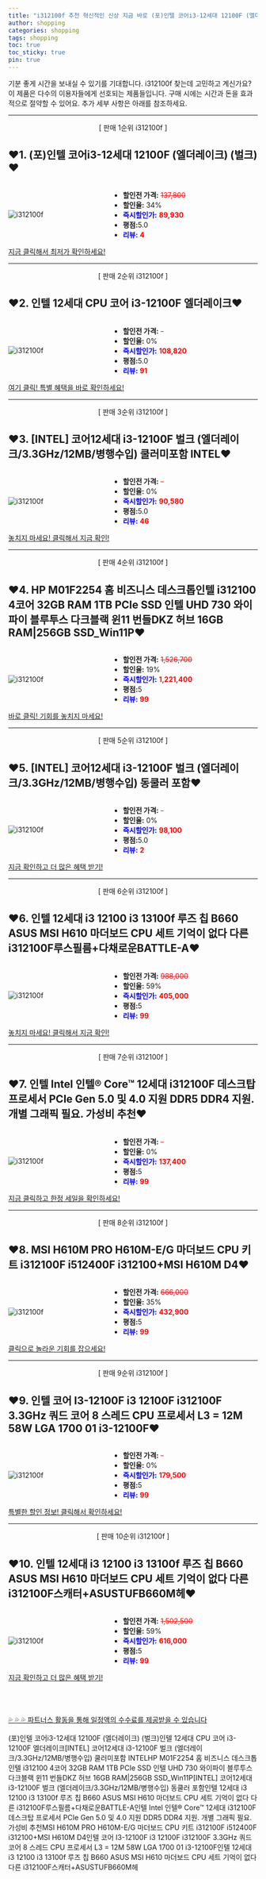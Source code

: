 ```yaml
---
title: "i312100f 추천 혁신적인 신상 지금 바로 (포)인텔 코어i3-12세대 12100F (엘더레이크) (벌크)"
author: shopping
categories: shopping
tags: shopping
toc: true
toc_sticky: true
pin: true
---
```

기분 좋게 시간을 보내실 수 있기를 기대합니다. i312100f 찾는데 고민하고 계신가요? 이 제품은 다수의 이용자들에게 선호되는 제품들입니다. 구매 시에는 시간과 돈을 효과적으로 절약할 수 있어요. 추가 세부 사항은 아래를 참조하세요.

---
<p class="toplist" style="margin: 0 auto; display: block; width: fit-content;">[ 판매 1순위 i312100f ]</p>

<h2><strong>❤️1. (포)인텔 코어i3-12세대 12100F (엘더레이크) (벌크)❤️</strong></h2>

<div style="display: flex; align-items: center;">
    <div style="flex: 0.4;">
        <img src="https://thumbnail10.coupangcdn.com/thumbnails/remote/230x230ex/image/vendor_inventory/5d3d/778b554779527505bdaf11d5e6b3a80c2e1647c15c5edbe7db0f14b30f1b.jpg" alt="i312100f" style="max-width: 100%;">
    </div>
    <div style="flex: 0.6; margin-left: 10px;">
        <ul>
            <li><strong>할인전 가격:</strong> <del style="color: red;">137,800</del></li>
            <li><strong>할인율:</strong> 34%</li>
            <li><span style='color:blue'><strong>즉시할인가:</strong></span> <span style='color:red'><strong>89,930</strong></span></li>
            <li><strong>평점:</strong>5.0</li>
            <li><span style='color:blue'><strong>리뷰:</strong></span> <span style='color:red'><strong>4</strong></span></li>
        </ul>
    </div>
</div>
<div class="center">
    <a href="https://William4Davisa.github.io?lptag=AF9450613&subid=githubio&pageKey=7057162203&traceid=V0-153&itemId=17486329799&vendorItemId=85018466736" class="myButton">
        지금 클릭해서 최저가 확인하세요!
    </a>
</div>


---
<p class="toplist" style="margin: 0 auto; display: block; width: fit-content;">[ 판매 2순위 i312100f ]</p>

<h2><strong>❤️2. 인텔 12세대 CPU 코어 i3-12100F 엘더레이크❤️</strong></h2>

<div style="display: flex; align-items: center;">
    <div style="flex: 0.4;">
        <img src="https://thumbnail7.coupangcdn.com/thumbnails/remote/230x230ex/image/vendor_inventory/1866/b94260243d7cfe93ce7fbc45c29f598bf28721230711eb1d2d8670d428c1.jpg" alt="i312100f" style="max-width: 100%;">
    </div>
    <div style="flex: 0.6; margin-left: 10px;">
        <ul>
            <li><strong>할인전 가격:</strong> <del style="color: red;">-</del></li>
            <li><strong>할인율:</strong> 0%</li>
            <li><span style='color:blue'><strong>즉시할인가:</strong></span> <span style='color:red'><strong>108,820</strong></span></li>
            <li><strong>평점:</strong>5.0</li>
            <li><span style='color:blue'><strong>리뷰:</strong></span> <span style='color:red'><strong>91</strong></span></li>
        </ul>
    </div>
</div>
<div class="center">
    <a href="https://William4Davisa.github.io?lptag=AF9450613&subid=githubio&pageKey=6272770232&traceid=V0-153&itemId=12837897455&vendorItemId=80103517769" class="myButton">
        여기 클릭! 특별 혜택을 바로 확인하세요!
    </a>
</div>


---
<p class="toplist" style="margin: 0 auto; display: block; width: fit-content;">[ 판매 3순위 i312100f ]</p>

<h2><strong>❤️3. [INTEL] 코어12세대 i3-12100F 벌크 (엘더레이크/3.3GHz/12MB/병행수입) 쿨러미포함 INTEL❤️</strong></h2>

<div style="display: flex; align-items: center;">
    <div style="flex: 0.4;">
        <img src="https://thumbnail7.coupangcdn.com/thumbnails/remote/230x230ex/image/vendor_inventory/1877/a66c18510c540f7206a285be4a438c54ffd0f416c9f2836d126dbac6eb61.jpg" alt="i312100f" style="max-width: 100%;">
    </div>
    <div style="flex: 0.6; margin-left: 10px;">
        <ul>
            <li><strong>할인전 가격:</strong> <del style="color: red;">-</del></li>
            <li><strong>할인율:</strong> 0%</li>
            <li><span style='color:blue'><strong>즉시할인가:</strong></span> <span style='color:red'><strong>90,580</strong></span></li>
            <li><strong>평점:</strong>5.0</li>
            <li><span style='color:blue'><strong>리뷰:</strong></span> <span style='color:red'><strong>46</strong></span></li>
        </ul>
    </div>
</div>
<div class="center">
    <a href="https://William4Davisa.github.io?lptag=AF9450613&subid=githubio&pageKey=6284745601&traceid=V0-153&itemId=12922023839&vendorItemId=80324942206" class="myButton">
        놓치지 마세요! 클릭해서 지금 확인!
    </a>
</div>


---
<p class="toplist" style="margin: 0 auto; display: block; width: fit-content;">[ 판매 4순위 i312100f ]</p>

<h2><strong>❤️4. HP M01F2254 홈 비즈니스 데스크톱인텔 i312100 4코어 32GB RAM 1TB PCIe SSD 인텔 UHD 730 와이파이 블루투스 다크블랙 윈11 번들DKZ 허브 16GB RAM|256GB SSD_Win11P❤️</strong></h2>

<div style="display: flex; align-items: center;">
    <div style="flex: 0.4;">
        <img src="https://thumbnail7.coupangcdn.com/thumbnails/remote/230x230ex/image/vendor_inventory/3bea/f206cbc5d30bd5c99f28cba178f6fe6fd267e35127c2e751f3d4f9c8b833.jpg" alt="i312100f" style="max-width: 100%;">
    </div>
    <div style="flex: 0.6; margin-left: 10px;">
        <ul>
            <li><strong>할인전 가격:</strong> <del style="color: red;">1,526,700</del></li>
            <li><strong>할인율:</strong> 19%</li>
            <li><span style='color:blue'><strong>즉시할인가:</strong></span> <span style='color:red'><strong>1,221,400</strong></span></li>
            <li><strong>평점:</strong>5</li>
            <li><span style='color:blue'><strong>리뷰:</strong></span> <span style='color:red'><strong>99</strong></span></li>
        </ul>
    </div>
</div>
<div class="center">
    <a href="https://William4Davisa.github.io?lptag=AF9450613&subid=githubio&pageKey=8251250753&traceid=V0-153&itemId=23755640079&vendorItemId=90780112096" class="myButton">
        바로 클릭! 기회를 놓치지 마세요!
    </a>
</div>


---
<p class="toplist" style="margin: 0 auto; display: block; width: fit-content;">[ 판매 5순위 i312100f ]</p>

<h2><strong>❤️5. [INTEL] 코어12세대 i3-12100F 벌크 (엘더레이크/3.3GHz/12MB/병행수입) 동쿨러 포함❤️</strong></h2>

<div style="display: flex; align-items: center;">
    <div style="flex: 0.4;">
        <img src="https://thumbnail7.coupangcdn.com/thumbnails/remote/230x230ex/image/vendor_inventory/cef9/ce1445d944bf1a0c9cd6753c9a85bee336e4291131209a2f0ab6fde2b104.jpg" alt="i312100f" style="max-width: 100%;">
    </div>
    <div style="flex: 0.6; margin-left: 10px;">
        <ul>
            <li><strong>할인전 가격:</strong> <del style="color: red;">-</del></li>
            <li><strong>할인율:</strong> 0%</li>
            <li><span style='color:blue'><strong>즉시할인가:</strong></span> <span style='color:red'><strong>98,100</strong></span></li>
            <li><strong>평점:</strong>5.0</li>
            <li><span style='color:blue'><strong>리뷰:</strong></span> <span style='color:red'><strong>2</strong></span></li>
        </ul>
    </div>
</div>
<div class="center">
    <a href="https://William4Davisa.github.io?lptag=AF9450613&subid=githubio&pageKey=6439384123&traceid=V0-153&itemId=13932852017&vendorItemId=81182209859" class="myButton">
        지금 확인하고 더 많은 혜택 받기!
    </a>
</div>


---
<p class="toplist" style="margin: 0 auto; display: block; width: fit-content;">[ 판매 6순위 i312100f ]</p>

<h2><strong>❤️6. 인텔 12세대 i3 12100 i3 13100f 루즈 칩 B660 ASUS MSI H610 마더보드 CPU 세트 기억이 없다 다른 i312100F루스필름+다채로운BATTLE-A❤️</strong></h2>

<div style="display: flex; align-items: center;">
    <div style="flex: 0.4;">
        <img src="https://thumbnail9.coupangcdn.com/thumbnails/remote/230x230ex/image/vendor_inventory/c2e3/de68493c0674833c3c36837ffdc8bda08e7f59e8cd64ea88c8a6aeb3c736.png" alt="i312100f" style="max-width: 100%;">
    </div>
    <div style="flex: 0.6; margin-left: 10px;">
        <ul>
            <li><strong>할인전 가격:</strong> <del style="color: red;">988,000</del></li>
            <li><strong>할인율:</strong> 59%</li>
            <li><span style='color:blue'><strong>즉시할인가:</strong></span> <span style='color:red'><strong>405,000</strong></span></li>
            <li><strong>평점:</strong>5</li>
            <li><span style='color:blue'><strong>리뷰:</strong></span> <span style='color:red'><strong>99</strong></span></li>
        </ul>
    </div>
</div>
<div class="center">
    <a href="https://William4Davisa.github.io?lptag=AF9450613&subid=githubio&pageKey=7768360054&traceid=V0-153&itemId=20965905720&vendorItemId=88031229582" class="myButton">
        놓치지 마세요! 클릭해서 지금 확인!
    </a>
</div>


---
<p class="toplist" style="margin: 0 auto; display: block; width: fit-content;">[ 판매 7순위 i312100f ]</p>

<h2><strong>❤️7. 인텔 Intel 인텔® Core™ 12세대 i312100F 데스크탑 프로세서 PCIe Gen 5.0 및 4.0 지원 DDR5 DDR4 지원. 개별 그래픽 필요. 가성비 추천❤️</strong></h2>

<div style="display: flex; align-items: center;">
    <div style="flex: 0.4;">
        <img src="https://thumbnail8.coupangcdn.com/thumbnails/remote/230x230ex/image/vendor_inventory/9e91/8e2a388b2ad21c0f534b44c4a7bb4951ef3356087a6f9c2812b2e826e21e.jpg" alt="i312100f" style="max-width: 100%;">
    </div>
    <div style="flex: 0.6; margin-left: 10px;">
        <ul>
            <li><strong>할인전 가격:</strong> <del style="color: red;">-</del></li>
            <li><strong>할인율:</strong> 0%</li>
            <li><span style='color:blue'><strong>즉시할인가:</strong></span> <span style='color:red'><strong>137,400</strong></span></li>
            <li><strong>평점:</strong>5</li>
            <li><span style='color:blue'><strong>리뷰:</strong></span> <span style='color:red'><strong>99</strong></span></li>
        </ul>
    </div>
</div>
<div class="center">
    <a href="https://William4Davisa.github.io?lptag=AF9450613&subid=githubio&pageKey=7601929406&traceid=V0-153&itemId=20111861589&vendorItemId=90172462676" class="myButton">
        지금 클릭하고 한정 세일을 확인하세요!
    </a>
</div>


---
<p class="toplist" style="margin: 0 auto; display: block; width: fit-content;">[ 판매 8순위 i312100f ]</p>

<h2><strong>❤️8. MSI H610M PRO H610M-E/G 마더보드 CPU 키트 i312100F i512400F i312100+MSI H610M D4❤️</strong></h2>

<div style="display: flex; align-items: center;">
    <div style="flex: 0.4;">
        <img src="https://thumbnail8.coupangcdn.com/thumbnails/remote/230x230ex/image/vendor_inventory/c187/342427c13f7468e23c49f75710edcb0cda84350263e5eaa200a721e5ad64.jpg" alt="i312100f" style="max-width: 100%;">
    </div>
    <div style="flex: 0.6; margin-left: 10px;">
        <ul>
            <li><strong>할인전 가격:</strong> <del style="color: red;">666,000</del></li>
            <li><strong>할인율:</strong> 35%</li>
            <li><span style='color:blue'><strong>즉시할인가:</strong></span> <span style='color:red'><strong>432,900</strong></span></li>
            <li><strong>평점:</strong>5</li>
            <li><span style='color:blue'><strong>리뷰:</strong></span> <span style='color:red'><strong>99</strong></span></li>
        </ul>
    </div>
</div>
<div class="center">
    <a href="https://William4Davisa.github.io?lptag=AF9450613&subid=githubio&pageKey=7515660458&traceid=V0-153&itemId=19701990987&vendorItemId=86806677422" class="myButton">
        클릭으로 놀라운 기회를 잡으세요!
    </a>
</div>


---
<p class="toplist" style="margin: 0 auto; display: block; width: fit-content;">[ 판매 9순위 i312100f ]</p>

<h2><strong>❤️9. 인텔 코어 I3-12100F i3 12100F i312100F 3.3GHz 쿼드 코어 8 스레드 CPU 프로세서 L3 = 12M 58W LGA 1700 01 i3-12100F❤️</strong></h2>

<div style="display: flex; align-items: center;">
    <div style="flex: 0.4;">
        <img src="https://thumbnail8.coupangcdn.com/thumbnails/remote/230x230ex/image/vendor_inventory/735e/1d2df2a0b9779149476d8374182139742c99b79ddd03be14a1f46f2cb899.png" alt="i312100f" style="max-width: 100%;">
    </div>
    <div style="flex: 0.6; margin-left: 10px;">
        <ul>
            <li><strong>할인전 가격:</strong> <del style="color: red;">-</del></li>
            <li><strong>할인율:</strong> 0%</li>
            <li><span style='color:blue'><strong>즉시할인가:</strong></span> <span style='color:red'><strong>179,500</strong></span></li>
            <li><strong>평점:</strong>5</li>
            <li><span style='color:blue'><strong>리뷰:</strong></span> <span style='color:red'><strong>99</strong></span></li>
        </ul>
    </div>
</div>
<div class="center">
    <a href="https://William4Davisa.github.io?lptag=AF9450613&subid=githubio&pageKey=7687522852&traceid=V0-153&itemId=20548597732&vendorItemId=87624848173" class="myButton">
        특별한 할인 정보! 클릭해서 확인하세요!
    </a>
</div>


---
<p class="toplist" style="margin: 0 auto; display: block; width: fit-content;">[ 판매 10순위 i312100f ]</p>

<h2><strong>❤️10. 인텔 12세대 i3 12100 i3 13100f 루즈 칩 B660 ASUS MSI H610 마더보드 CPU 세트 기억이 없다 다른 i312100F스캐터+ASUSTUFB660M헤❤️</strong></h2>

<div style="display: flex; align-items: center;">
    <div style="flex: 0.4;">
        <img src="https://thumbnail8.coupangcdn.com/thumbnails/remote/230x230ex/image/vendor_inventory/6cde/d766e8c8335a5ecc3af55d3082f8f89d78acbe3b38e9910819321f4e15ac.png" alt="i312100f" style="max-width: 100%;">
    </div>
    <div style="flex: 0.6; margin-left: 10px;">
        <ul>
            <li><strong>할인전 가격:</strong> <del style="color: red;">1,502,500</del></li>
            <li><strong>할인율:</strong> 59%</li>
            <li><span style='color:blue'><strong>즉시할인가:</strong></span> <span style='color:red'><strong>616,000</strong></span></li>
            <li><strong>평점:</strong>5</li>
            <li><span style='color:blue'><strong>리뷰:</strong></span> <span style='color:red'><strong>99</strong></span></li>
        </ul>
    </div>
</div>
<div class="center">
    <a href="https://William4Davisa.github.io?lptag=AF9450613&subid=githubio&pageKey=7768360054&traceid=V0-153&itemId=20965905696&vendorItemId=88031229465" class="myButton">
        지금 확인하고 더 많은 혜택 받기!
    </a>
</div>

<br><br><br>[💦 💦 💦 파트너스 활동을 통해 일정액의 수수료를 제공받을 수 있습니다](https://link.coupang.com/a/bcpT2c)<br><br>(포)인텔 코어i3-12세대 12100F (엘더레이크) (벌크)인텔 12세대 CPU 코어 i3-12100F 엘더레이크[INTEL] 코어12세대 i3-12100F 벌크 (엘더레이크/3.3GHz/12MB/병행수입) 쿨러미포함 INTELHP M01F2254 홈 비즈니스 데스크톱인텔 i312100 4코어 32GB RAM 1TB PCIe SSD 인텔 UHD 730 와이파이 블루투스 다크블랙 윈11 번들DKZ 허브 16GB RAM|256GB SSD_Win11P[INTEL] 코어12세대 i3-12100F 벌크 (엘더레이크/3.3GHz/12MB/병행수입) 동쿨러 포함인텔 12세대 i3 12100 i3 13100f 루즈 칩 B660 ASUS MSI H610 마더보드 CPU 세트 기억이 없다 다른 i312100F루스필름+다채로운BATTLE-A인텔 Intel 인텔® Core™ 12세대 i312100F 데스크탑 프로세서 PCIe Gen 5.0 및 4.0 지원 DDR5 DDR4 지원. 개별 그래픽 필요. 가성비 추천MSI H610M PRO H610M-E/G 마더보드 CPU 키트 i312100F i512400F i312100+MSI H610M D4인텔 코어 I3-12100F i3 12100F i312100F 3.3GHz 쿼드 코어 8 스레드 CPU 프로세서 L3 = 12M 58W LGA 1700 01 i3-12100F인텔 12세대 i3 12100 i3 13100f 루즈 칩 B660 ASUS MSI H610 마더보드 CPU 세트 기억이 없다 다른 i312100F스캐터+ASUSTUFB660M헤